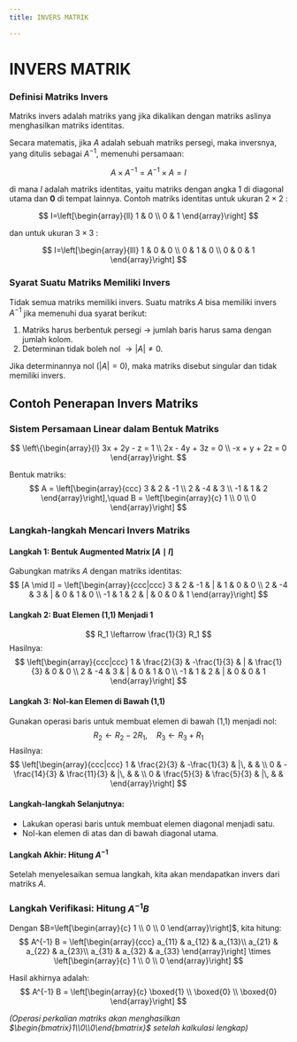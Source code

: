 ```yaml
---
title: INVERS MATRIK

---
```


# INVERS MATRIK 
### Definisi Matriks Invers

Matriks invers adalah matriks yang jika dikalikan dengan matriks aslinya menghasilkan matriks identitas.

Secara matematis, jika ${A}$ adalah sebuah matriks persegi, maka inversnya, yang ditulis sebagai $A^{-1}$, memenuhi persamaan:

$$
A \times A^{-1}=A^{-1} \times A=I
$$

di mana $I$ adalah matriks identitas, yaitu matriks dengan angka 1 di diagonal utama dan $\mathbf{0}$ di tempat lainnya.
Contoh matriks identitas untuk ukuran $2 \times 2$ : 

$$
I=\left[\begin{array}{ll}
1 & 0 \\
0 & 1
\end{array}\right]
$$

dan untuk ukuran $3 \times 3$ : 

$$
I=\left[\begin{array}{lll}
1 & 0 & 0 \\
0 & 1 & 0 \\
0 & 0 & 1
\end{array}\right]
$$
### Syarat Suatu Matriks Memiliki Invers

Tidak semua matriks memiliki invers. Suatu matriks $A$ bisa memiliki invers $A^{-1}$ jika memenuhi dua syarat berikut:
1. Matriks harus berbentuk persegi $\rightarrow$ jumlah baris harus sama dengan jumlah kolom.
2. Determinan tidak boleh nol $\rightarrow|A| \neq 0$.

Jika determinannya nol $(|A|=0)$, maka matriks disebut singular dan tidak memiliki invers.

## Contoh Penerapan Invers Matriks

### Sistem Persamaan Linear dalam Bentuk Matriks    
$$
\left\{\begin{array}{l}
3x + 2y - z = 1 \\
2x - 4y + 3z = 0 \\
-x + y + 2z = 0
\end{array}\right.
$$

Bentuk matriks:
$$
A = \left[\begin{array}{ccc}
3 & 2 & -1 \\
2 & -4 & 3 \\
-1 & 1 & 2
\end{array}\right],\quad
B = \left[\begin{array}{c}
1 \\
0 \\
0
\end{array}\right]
$$

### Langkah-langkah Mencari Invers Matriks

#### Langkah 1: Bentuk Augmented Matrix $[A \mid I]$
Gabungkan matriks $A$ dengan matriks identitas:
$$
[A \mid I] = \left[\begin{array}{ccc|ccc}
3 & 2 & -1 & | & 1 & 0 & 0 \\
2 & -4 & 3 & | & 0 & 1 & 0 \\
-1 & 1 & 2 & | & 0 & 0 & 1
\end{array}\right]
$$

#### Langkah 2: Buat Elemen (1,1) Menjadi 1
$$
R_1 \leftarrow \frac{1}{3} R_1
$$
Hasilnya:
$$
\left[\begin{array}{ccc|ccc}
1 & \frac{2}{3} & -\frac{1}{3} & | & \frac{1}{3} & 0 & 0 \\
2 & -4 & 3 & | & 0 & 1 & 0 \\
-1 & 1 & 2 & | & 0 & 0 & 1
\end{array}\right]
$$

#### Langkah 3: Nol-kan Elemen di Bawah (1,1)
Gunakan operasi baris untuk membuat elemen di bawah (1,1) menjadi nol:
$$
R_2 \leftarrow R_2 - 2R_1,\quad R_3 \leftarrow R_3 + R_1
$$
Hasilnya:
$$
\left[\begin{array}{ccc|ccc}
1 & \frac{2}{3} & -\frac{1}{3}  	& |\,  	&  	&  	\\
0  	& -\frac{14}{3} & \frac{11}{3}  	& |\,  	&  	&  	\\
0  	& \frac{5}{3}  	& \frac{5}{3}  	& |\,  	&  	&  
\end{array}\right]
$$

#### Langkah-langkah Selanjutnya:
- Lakukan operasi baris untuk membuat elemen diagonal menjadi satu.
- Nol-kan elemen di atas dan di bawah diagonal utama.

#### Langkah Akhir: Hitung $A^{-1}$
Setelah menyelesaikan semua langkah, kita akan mendapatkan invers dari matriks $A$.

### Langkah Verifikasi: Hitung $A^{-1} B$
Dengan $B=\left[\begin{array}{c}
1 \\ 
0 \\ 
0 
\end{array}\right]$, kita hitung:
$$
A^{-1} B = 
\left[\begin{array}{ccc}
a_{11}   	& a_{12}   	& a_{13}\\ 
a_{21}   	& a_{22}   	& a_{23}\\ 
a_{31}   	& a_{32}   	& a_{33}
\end{array}\right] 
\times 
\left[\begin{array}{c}
1 \\ 
0 \\ 
0 
\end{array}\right]
$$

Hasil akhirnya adalah:
$$
A^{-1} B = 
\left[\begin{array}{c}
\boxed{1} \\ 
\boxed{0} \\ 
\boxed{0} 
\end{array}\right]
$$

*(Operasi perkalian matriks akan menghasilkan $\begin{bmatrix}1\\0\\0\end{bmatrix}$ setelah kalkulasi lengkap)*
